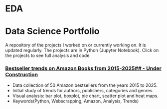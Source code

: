 # EDA
# Data Science Portfolio
 

A repository of the projects I worked on or currently working on. It is updated regularly. The projects are in Python (Jupyter Notebook). Click on the projects to see full analysis and code.


###  [Bestseller trends on Amazon Books from 2015-2025##  - Under Construction](https://github.com/Martagilant/EDA/blob/main/main.ipynb)

* Data collection of 50 Amazon bestsellers from the years 2015 to 2025.
* Initial study of trends for authors, publishers, categories and genres.
* Visual analysis: bar plot, boxplot, pie chart, scatter plot and heat maps.
* Keywords(Python, Webscrapping, Amazon, Analysis, Trends)
